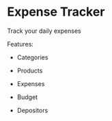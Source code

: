 # Expense Tracker

Track your daily expenses

Features:

* Categories

* Products

* Expenses

* Budget

* Depositors
